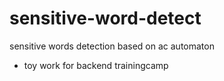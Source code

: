 # sensitive-word-detect
sensitive words detection based on ac automaton

+ toy work for backend trainingcamp
